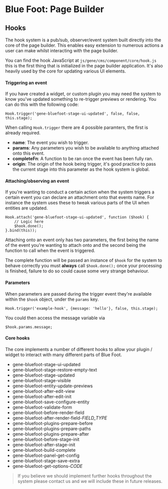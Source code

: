 # Blue Foot: Page Builder
## Hooks

The hook system is a pub/sub, observer/event system built directly into the core of the page builder. This enables easy extension to numerous actions a user can make whilst interacting with the page builder. 

You can find the hook JavaScript at `js/gene/cms/component/core/hook.js` this is the first thing that is initialized in the page builder application. It's also heavily used by the core for updating various UI elements.

#### Triggering an event
If you have created a widget, or custom plugin you may need the system to know you've updated something to re-trigger previews or rendering. You can do this with the following code:

```
Hook.trigger('gene-bluefoot-stage-ui-updated', false, false, this.stage);
```
When calling `Hook.trigger` there are 4 possible paramters, the first is already required.

- **name**: The event you wish to trigger.
- **params**: Any parameters you wish to be available to anything attached onto this event.
- **completeFn**: A function to be ran once the event has been fully ran.
- **origin**: The origin of the hook being trigger, it's good practice to pass the current stage into this parameter as the hook system is global.

#### Attaching/observing an event
If you're wanting to conduct a certain action when the system triggers a certain event you can declare an attachment onto that events name. For instance the system uses these to tweak various parts of the UI when entities are updated.

```
Hook.attach('gene-bluefoot-stage-ui-updated', function ($hook) {
    // Logic here
    $hook.done();
}.bind(this));
```
Attaching onto an event only has two parameters, the first being the name of the event you're wanting to attach onto and the second being the function to call when the event is triggered.

The complete function will be passed an instance of `$hook` for the system to behave correctly you must **always** call `$hook.done();` once your processing is finished, failure to do so could cause some very strange behaviour.

#### Parameters
When parameters are passed during the trigger event they're available within the `$hook` object, under the `params` key.

```
Hook.trigger('example-hook', {message: 'hello'}, false, this.stage);
```

You could then access the message variable via
```
$hook.params.message;
```

#### Core hooks
The core implements a number of different hooks to allow your plugin / widget to interact with many different parts of Blue Foot.

- gene-bluefoot-stage-ui-updated
- gene-bluefoot-stage-restore-empty-text
- gene-bluefoot-stage-updated
- gene-bluefoot-stage-visible
- gene-bluefoot-entity-update-previews
- gene-bluefoot-after-edit-view
- gene-bluefoot-after-edit-init
- gene-bluefoot-save-configure-entity
- gene-bluefoot-validate-form
- gene-bluefoot-before-render-field
- gene-bluefoot-after-render-field-*FIELD_TYPE*
- gene-bluefoot-plugins-prepare-before
- gene-bluefoot-plugins-prepare-paths
- gene-bluefoot-plugins-prepare-after
- gene-bluefoot-before-stage-init
- gene-bluefoot-after-stage-init
- gene-bluefoot-build-complete
- gene-bluefoot-panel-get-config
- gene-bluefoot-stage-save-extra
- gene-bluefoot-get-options-*CODE*

> If you believe we should implement further hooks throughout the system please contact us and we will include these in future releases.
